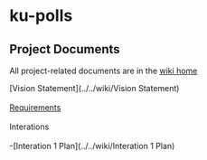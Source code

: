 # ku-polls

## Project Documents
All project-related documents are in the [wiki home](../../wiki/home)

[Vision Statement](../../wiki/Vision Statement)<br/><br/>
[Requirements](../../wiki/Requirements)<br/><br/>
Interations<br/><br/>
-[Interation 1 Plan](../../wiki/Interation 1 Plan)
